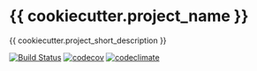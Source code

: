 # {{ cookiecutter.project_name }}

{{ cookiecutter.project_short_description }}

[![Build Status](https://travis-ci.org/{{cookiecutter.github_username}}/{{cookiecutter.project_slug}}.svg?branch=master)](https://travis-ci.org/{{cookiecutter.github_username}}/{{cookiecutter.project_slug}})
[![codecov](https://codecov.io/gh/{{cookiecutter.github_username}}/{{cookiecutter.project_slug}}/branch/master/graph/badge.svg)](https://codecov.io/gh/{{cookiecutter.github_username}}/{{cookiecutter.project_slug}})
[![codeclimate](https://codeclimate.com/github/{{cookiecutter.github_username}}/{{cookiecutter.project_slug}}.png)](https://codeclimate.com/github/{{cookiecutter.github_username}}/{{cookiecutter.project_slug}})
